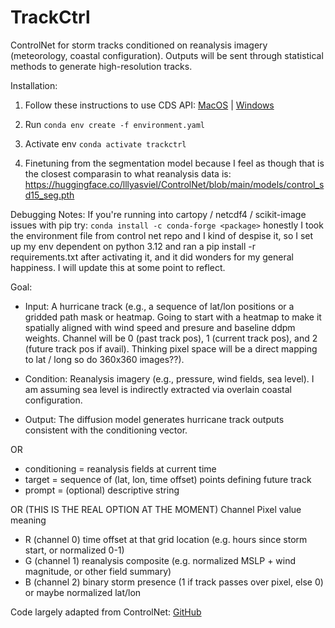 # TrackCtrl
ControlNet for storm tracks conditioned on reanalysis imagery (meteorology, coastal configuration). Outputs will be sent through statistical methods to generate high-resolution tracks. 


Installation:

1. Follow these instructions to use CDS API: [MacOS](https://confluence.ecmwf.int/display/CKB/How+to+install+and+use+CDS+API+on+macOS) | [Windows](https://confluence.ecmwf.int/display/CKB/How+to+install+and+use+CDS+API+on+Windows)

2. Run `conda env create -f environment.yaml`

3. Activate env `conda activate trackctrl`

4. Finetuning from the segmentation model because I feel as though that is the closest comparasin to what reanalysis data is: https://huggingface.co/lllyasviel/ControlNet/blob/main/models/control_sd15_seg.pth

Debugging Notes: 
If you're running into cartopy / netcdf4 / scikit-image issues with pip try: `conda install -c conda-forge <package>`
honestly I took the environment file from control net repo and I kind of despise it, so I set up my env dependent on python 3.12 and ran a pip install -r requirements.txt after activating it, and it did wonders for my general happiness. I will update this at some point to reflect. 

Goal: 

- Input: A hurricane track (e.g., a sequence of lat/lon positions or a gridded path mask or heatmap. Going to start with a heatmap to make it spatially aligned with wind speed and presure and baseline ddpm weights. Channel will be 0 (past track pos), 1 (current track pos), and 2 (future track pos if avail). Thinking pixel space will be a direct mapping to lat / long so do 360x360 images??).

- Condition: Reanalysis imagery (e.g., pressure, wind fields, sea level). I am assuming sea level is indirectly extracted via overlain coastal configuration. 

- Output: The diffusion model generates hurricane track outputs consistent with the conditioning vector. 

OR 

- conditioning = reanalysis fields at current time
- target = sequence of (lat, lon, time offset) points defining future track
- prompt = (optional) descriptive string

OR (THIS IS THE REAL OPTION AT THE MOMENT)
Channel	Pixel value meaning
- R (channel 0)	time offset at that grid location (e.g. hours since storm start, or normalized 0-1)
- G (channel 1)	reanalysis composite (e.g. normalized MSLP + wind magnitude, or other field summary)
- B (channel 2)	binary storm presence (1 if track passes over pixel, else 0) or maybe normalized lat/lon

Code largely adapted from ControlNet: [GitHub](https://github.com/lllyasviel/ControlNet)